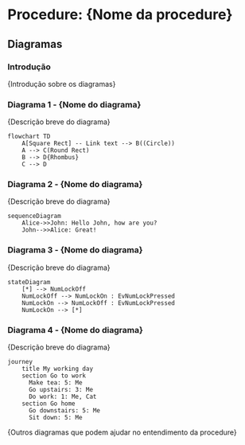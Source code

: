 # Procedure: {Nome da procedure}

## Diagramas

### Introdução

{Introdução sobre os diagramas}

### Diagrama 1 - {Nome do diagrama}

{Descrição breve do diagrama}

```mermaid
flowchart TD
    A[Square Rect] -- Link text --> B((Circle))
    A --> C(Round Rect)
    B --> D{Rhombus}
    C --> D

```

### Diagrama 2 - {Nome do diagrama}

{Descrição breve do diagrama}

```mermaid
sequenceDiagram
    Alice->>John: Hello John, how are you?
    John-->>Alice: Great!
```

### Diagrama 3 - {Nome do diagrama}

{Descrição breve do diagrama}

```mermaid
stateDiagram
    [*] --> NumLockOff
    NumLockOff --> NumLockOn : EvNumLockPressed
    NumLockOn --> NumLockOff : EvNumLockPressed
    NumLockOn --> [*]
```

### Diagrama 4 - {Nome do diagrama}

{Descrição breve do diagrama}

```mermaid
journey
    title My working day
    section Go to work
      Make tea: 5: Me
      Go upstairs: 3: Me
      Do work: 1: Me, Cat
    section Go home
      Go downstairs: 5: Me
      Sit down: 5: Me
```

{Outros diagramas que podem ajudar no entendimento da procedure}
